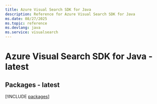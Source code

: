 ```yaml
---
title: Azure Visual Search SDK for Java
description: Reference for Azure Visual Search SDK for Java
ms.date: 08/27/2025
ms.topic: reference
ms.devlang: java
ms.service: visualsearch
---
```

# Azure Visual Search SDK for Java - latest
## Packages - latest
[!INCLUDE [packages](visual-search-index.md)]